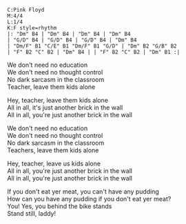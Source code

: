 
```music-abc
C:Pink Floyd
M:4/4
L:1/4
K:F style=rhythm
|: "Dm" B4 | "Dm" B4 | "Dm" B4 | "Dm" B4 
| "G/D" B4 | "G/D" B4 | "G/D" B4 | "Dm" B4 
| "Dm/F" B1 "C/E" B1 "Dm/F" B1 "G/D" | "Dm" B2 "G/B" B2
| "F" B2 "C" B2 | "Dm" B4 | | "F" B2 "C" B2 | "Dm" B1 :|
```

We don't need no education  
We don't need no thought control  
No dark sarcasm in the classroom  
Teacher, leave them kids alone

Hey, teacher, leave them kids alone  
All in all, it's just another brick in the wall  
All in all, you're just another brick in the wall

We don't need no education  
We don't need no thought control  
No dark sarcasm in the classroom  
Teachers, leave them kids alone

Hey, teacher, leave us kids alone  
All in all, you're just another brick in the wall  
All in all, you're just another brick in the wall

If you don't eat yer meat, you can't have any pudding  
How can you have any pudding if you don't eat yer meat?  
You! Yes, you behind the bike stands  
Stand still, laddy!